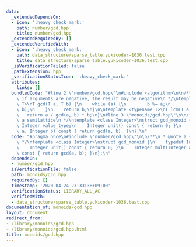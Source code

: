 ```yaml
---
data:
  _extendedDependsOn:
  - icon: ':heavy_check_mark:'
    path: number/gcd.hpp
    title: number/gcd.hpp
  _extendedRequiredBy: []
  _extendedVerifiedWith:
  - icon: ':heavy_check_mark:'
    path: data_structure/sparse_table.yukicoder-1036.test.cpp
    title: data_structure/sparse_table.yukicoder-1036.test.cpp
  _isVerificationFailed: false
  _pathExtension: hpp
  _verificationStatusIcon: ':heavy_check_mark:'
  attributes:
    links: []
  bundledCode: "#line 2 \"number/gcd.hpp\"\n#include <algorithm>\n\n/**\n * @note\
    \ if arguments are negative, the result may be negative\n */\ntemplate <typename\
    \ T>\nT gcd(T a, T b) {\n    while (a) {\n        b %= a;\n        std::swap(a,\
    \ b);\n    }\n    return b;\n}\n\ntemplate <typename T>\nT lcm(T a, T b) {\n \
    \   return a / gcd(a, b) * b;\n}\n#line 3 \"monoids/gcd.hpp\"\n\n/**\n * @note\
    \ a semilattice\n */\ntemplate <class Integer>\nstruct gcd_monoid {\n    typedef\
    \ Integer value_type;\n    Integer unit() const { return 0; }\n    Integer mult(Integer\
    \ a, Integer b) const { return gcd(a, b); }\n};\n"
  code: "#pragma once\n#include \"number/gcd.hpp\"\n\n/**\n * @note a semilattice\n\
    \ */\ntemplate <class Integer>\nstruct gcd_monoid {\n    typedef Integer value_type;\n\
    \    Integer unit() const { return 0; }\n    Integer mult(Integer a, Integer b)\
    \ const { return gcd(a, b); }\n};\n"
  dependsOn:
  - number/gcd.hpp
  isVerificationFile: false
  path: monoids/gcd.hpp
  requiredBy: []
  timestamp: '2020-04-24 23:33:38+09:00'
  verificationStatus: LIBRARY_ALL_AC
  verifiedWith:
  - data_structure/sparse_table.yukicoder-1036.test.cpp
documentation_of: monoids/gcd.hpp
layout: document
redirect_from:
- /library/monoids/gcd.hpp
- /library/monoids/gcd.hpp.html
title: monoids/gcd.hpp
---
```

